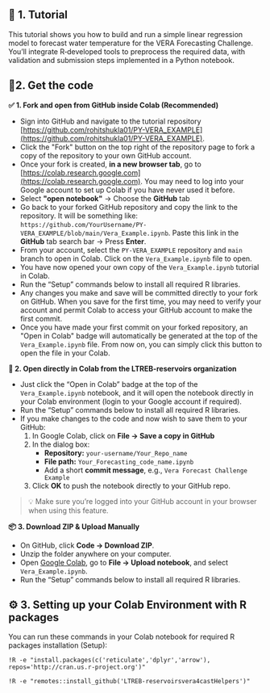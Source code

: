 
## 📘 1. Tutorial

This tutorial shows you how to build and run a simple linear regression model to forecast water temperature for the VERA Forecasting Challenge. You’ll integrate R‑developed tools to preprocess the required data, with validation and submission steps implemented in a Python notebook.

## 🚀2. Get the code

**✅ 1. Fork and open from GitHub inside Colab (Recommended)** 
- Sign into GitHub and navigate to the tutorial repository [https://github.com/rohitshukla01/PY-VERA_EXAMPLE](https://github.com/rohitshukla01/PY-VERA_EXAMPLE).
- Click the "Fork" button on the top right of the repository page to fork a copy of the repository to your own GitHub account.
- Once your fork is created, **in a new browser tab**, go to [https://colab.research.google.com](https://colab.research.google.com). You may need to log into your Google account to set up Colab if you have never used it before.
-  Select **"open notebook"** → Choose the **GitHub** tab
- Go back to your forked GitHub repository and copy the link to the repository. It will be something like: `https://github.com/YourUsername/PY-VERA_EXAMPLE/blob/main/Vera_Example.ipynb`. Paste this link in the **GitHub** tab search bar → Press **Enter**. 
- From your account, select the `PY-VERA_EXAMPLE` repository and `main` branch to open in Colab. Click on the `Vera_Example.ipynb` file to open.
- You have now opened your own copy of the `Vera_Example.ipynb` tutorial in Colab.
- Run the “Setup” commands below to install all required R libraries.
- Any changes you make and save will be committed directly to your fork on GitHub. When you save for the first time, you may need to verify your account and permit Colab to access your GitHub account to make the first commit.
- Once you have made your first commit on your forked repository, an "Open in Colab" badge will automatically be generated at the top of the `Vera_Example.ipynb` file. From now on, you can simply click this button to open the file in your Colab.

**🔗 2. Open directly in Colab from the LTREB-reservoirs organization**  
- Just click the “Open in Colab” badge at the top of the `Vera_Example.ipynb` notebook, and it will open the notebook directly in your Colab environment (login to your Google account if required).  
- Run the “Setup” commands below to install all required R libraries.
- If you make changes to the code and now wish to save them to your GitHub:
  1. In Google Colab, click on **File → Save a copy in GitHub**  
  2. In the dialog box:  
     - **Repository:** `your-username/Your_Repo_name`  
     - **File path:** `Your_Forecasting_code_name.ipynb`  
     - Add a short **commit message**, e.g., `Vera Forecast Challenge Example`  
  3. Click **OK** to push the notebook directly to your GitHub repo.

> 💡 Make sure you’re logged into your GitHub account in your browser when using this feature.

**📦 3. Download ZIP & Upload Manually**  
- On GitHub, click **Code → Download ZIP**.  
- Unzip the folder anywhere on your computer.  
- Open [Google Colab](https://colab.research.google.com), go to **File → Upload notebook**, and select `Vera_Example.ipynb`.  
- Run the “Setup” commands below to install all required R libraries.

## ⚙️ 3. Setting up your Colab Environment with R packages

You can run these commands in your Colab notebook for required R packages installation (Setup):

```!R -e "install.packages(c('reticulate','dplyr','arrow'), repos='http://cran.us.r-project.org')" ``` 

```!R -e "remotes::install_github('LTREB-reservoirsvera4castHelpers')" ``` 



